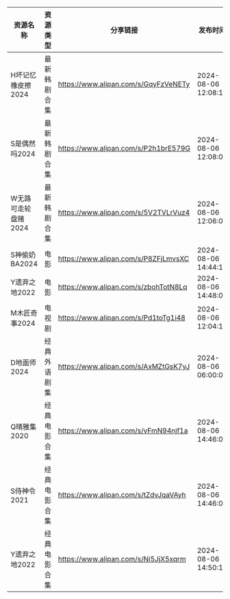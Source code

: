| 资源名称         | 资源类型   | 分享链接                                 | 发布时间                |
| ------------ | ------ | ------------------------------------ | ------------------- |
| H坏记忆橡皮擦2024  | 最新韩剧合集 | https://www.alipan.com/s/GqyFzVeNETy | 2024-08-06 12:08:10 |
| S是偶然吗2024    | 最新韩剧合集 | https://www.alipan.com/s/P2h1brE579G | 2024-08-06 12:08:09 |
| W无路可走轮盘赌2024 | 最新韩剧合集 | https://www.alipan.com/s/5V2TVLrVuz4 | 2024-08-06 12:06:07 |
| S神偷奶BA2024   | 电影     | https://www.alipan.com/s/P8ZFjLmvsXC | 2024-08-06 14:44:13 |
| Y遗弃之地2022    | 电影     | https://www.alipan.com/s/zbohTotN8Lq | 2024-08-06 14:48:08 |
| M木匠奇事2024    | 电视剧    | https://www.alipan.com/s/Pd1toTg1i48 | 2024-08-06 12:04:13 |
| D地面师2024     | 经典外语剧集 | https://www.alipan.com/s/AxMZtGsK7yJ | 2024-08-06 06:00:09 |
| Q晴雅集2020     | 经典电影合集 | https://www.alipan.com/s/vFmN94njf1a | 2024-08-06 14:46:09 |
| S侍神令2021     | 经典电影合集 | https://www.alipan.com/s/tZdvJqaVAyh | 2024-08-06 14:46:08 |
| Y遗弃之地2022    | 经典电影合集 | https://www.alipan.com/s/Ni5JjX5xqrm | 2024-08-06 14:50:18 |
